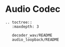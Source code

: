 # Audio Codec

```{eval-rst}
.. toctree::
   :maxdepth: 3

   decoder_wav/README
   audio_loopback/README

```